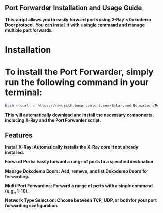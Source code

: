 ## Port Forwarder Installation and Usage Guide

**This script allows you to easily forward ports using X-Ray's Dokodemo Door protocol. You can install it with a single command and manage multiple port forwards.**

# Installation

# To install the **Port Forwarder**, simply run the following command in your terminal:

```bash
bash <(curl -s https://raw.githubusercontent.com/Salarvand-Education/Port-Forwarder/main/install.sh)
```

**This will automatically download and install the necessary components, including X-Ray and the Port Forwarder script.**

## Features

**Install X-Ray: Automatically installs the X-Ray core if not already installed.**

**Forward Ports: Easily forward a range of ports to a specified destination.**

**Manage Dokodemo Doors: Add, remove, and list Dokodemo Doors for forwarding.**

**Multi-Port Forwarding: Forward a range of ports with a single command (e.g., 1-10).**

**Network Type Selection: Choose between TCP, UDP, or both for your port forwarding configuration.**

